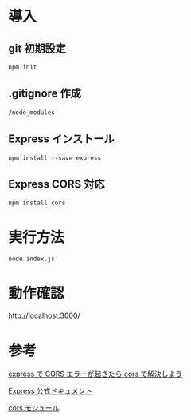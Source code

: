 # 導入

## git 初期設定

```
npm init
```

## .gitignore 作成

```
/node_modules
```

## Express インストール

```
npm install --save express
```

## Express CORS 対応

```
npm install cors
```

# 実行方法

```
node index.js
```

# 動作確認

[http://localhost:3000/](http://localhost:3000/)

# 参考

[express で CORS エラーが起きたら cors で解決しよう](https://zenn.dev/luvmini511/articles/d8b2322e95ff40)

[Express 公式ドキュメント](https://expressjs.com/)

[cors モジュール](https://www.npmjs.com/package/cors)
